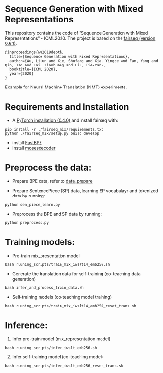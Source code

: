 # Sequence Generation with Mixed Representations
This repository contains the code of "Sequence Generation with Mixed Representations" - ICML2020. 
The project is based on the [fairseq (version 0.6.1)](https://github.com/pytorch/fairseq/tree/v0.6.1).

```
@inproceedings{wu2019depth,
  title={Sequence Generation with Mixed Representations},
  author={Wu, Lijun and Xie, Shufang and Xia, Yingce and Fan, Yang and Qin, Tao and Lai, Jianhuang and Liu, Tie-Yan},
  booktitle={ICML 2020},
  year={2020}
}
```

Example for Neural Machine Translation (NMT) experiments. 

# Requirements and Installation
* A [PyTorch installation (0.4.0)](http://pytorch.org/)
and install fairseq with:
```
pip install -r ./fairseq_mix/requirements.txt
python ./fairseq_mix/setup.py build develop
```
* install [FastBPE](https://github.com/glample/fastBPE)
* install [mosesdecoder](https://github.com/moses-smt/mosesdecoder)


# Preprocess the data:
* Prepare BPE data, refer to [data_prepare](https://github.com/apeterswu/fairseq_mix/tree/master/examples/translation)

* Prepare SentencePiece (SP) data, learning SP vocabulayr and tokenized data by running:

``` 
python sen_piece_learn.py
```

* Preprocess the BPE and SP data by running:

``` 
python preprocess.py 
```


# Training models:
* Pre-train mix_presentation model

``` 
bash ruuning_scripts/train_mix_iwslt14_emb256.sh 
```

* Generate the translation data for self-training (co-teaching data generation)

``` 
bash infer_and_process_train_data.sh 
```

* Self-training models (co-teaching model training)
``` 
bash ruuning_scripts/train_mix_iwslt14_emb256_reset_trans.sh 
```


# Inference:
1. Infer pre-train model (mix_representation model)

``` 
bash ruuning_scripts/infer_iwslt_emb256.sh 
```

2. Infer self-training model (co-teaching model)

```
bash running_scripts/infer_iwslt_emb256_reset_trans.sh 
```







